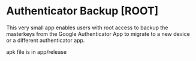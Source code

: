 # Authenticator Backup [ROOT]
This very small app enables users with root access to backup the masterkeys from the Google Authenticator App to migrate to a new device or a different authenticator app.

apk file is in app/release